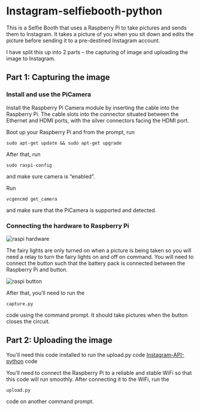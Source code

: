 # Instagram-selfiebooth-python
This is a Selfie Booth that uses a Raspberry Pi to take pictures and sends them to Instagram. It takes a picture of you when you sit down and edits the picture before sending it to a pre-destined Instagram account. 

I have split this up into 2 parts – the capturing of image and uploading the image to Instagram. 

## Part 1: Capturing the image

### Install and use the PiCamera
Install the Raspberry Pi Camera module by inserting the cable into the Raspberry Pi. The cable slots into the connector situated between the Ethernet and HDMI ports, with the silver connectors facing the HDMI port.

Boot up your Raspberry Pi and from the prompt, run 
```
sudo apt-get update && sudo apt-get upgrade
```

After that, run 
```
sudo raspi-config
```
and make sure camera is “enabled”. 

Run 
```
vcgencmd get_camera
```
and make sure that the PiCamera is supported and detected. 

### Connecting the hardware to Raspberry Pi
![raspi hardware](https://user-images.githubusercontent.com/41287923/42916041-c49b0f18-8b35-11e8-97d7-b5f7e46cdf67.png)

The fairy lights are only turned on when a picture is being taken so you will need a relay to turn the fairy lights on and off on command. You will need to connect the button such that the battery pack is connected between the Raspberry Pi and button.

![raspi button](https://user-images.githubusercontent.com/41287923/42916142-52044c52-8b36-11e8-9c5e-60128e6e74ce.png)

After that, you’ll need to run the 
```
capture.py
```
code using the command prompt. It should take pictures when the button closes the circuit. 

## Part 2: Uploading the image
You'll need this code installed to run the upload.py code
[Instagram-API-python](https://github.com/LevPasha/Instagram-API-python) code

You’ll need to connect the Raspberry Pi to a reliable and stable WiFi so that this code will run smoothly. After connecting it to the WiFi, run the 
```
upload.py
```
code on another command prompt. 

